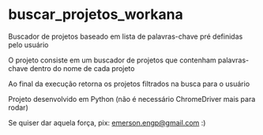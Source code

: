 # buscar_projetos_workana
Buscador de projetos baseado em lista de palavras-chave pré definidas pelo usuário

O projeto consiste em um buscador de projetos que contenham palavras-chave dentro do nome de cada projeto

Ao final da execução retorna os projetos filtrados na busca para o usuário

Projeto desenvolvido em Python (não é necessário ChromeDriver mais para rodar)

Se quiser dar aquela força, pix: emerson.engp@gmail.com :)
